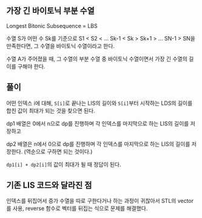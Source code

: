 ## 가장 긴 바이토닉 부분 수열
Longest Bitonic Subsequence = LBS

수열 S가 어떤 수 Sk를 기준으로 S1 < S2 < ... Sk-1 < Sk > Sk+1 > ... SN-1 > SN을 만족한다면, 그 수열을 바이토닉 수열이라고 한다.

수열 A가 주어졌을 때, 그 수열의 부분 수열 중 바이토닉 수열이면서 가장 긴 수열의 길이를 구해야 한다.

## 풀이

어떤 인덱스 i에 대해, `S[i]`로 끝나는 LIS의 길이와 `S[i]`부터 시작하는 LDS의 길이를 합친 값이 최대가 되는 것을 찾으면 된다.

dp1 배열은 0에서 n으로 dp를 진행하며 각 인덱스를 마지막으로 하는 LIS의 길이를 저장하고

dp2 배열은 n에서 0으로 dp를 진행하며 각 인덱스를 마지막으로 하는 LIS의 길이를 저장한다. (역순으로 구하면 되는 것이다.)

`dp1[i] + dp2[i]`의 값이 최대가 될 때 정답이 된다.

## 기존 LIS 코드와 달라진 점

인덱스를 뒤집어서 증가 수열을 따로 구한다거나 하는 과정이 귀찮아서 STL의 vector를 사용, reverse 함수로 벡터를 뒤집는 식으로 문제를 해결했다.